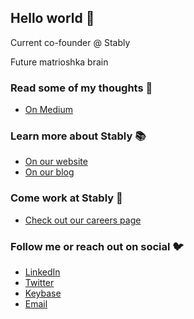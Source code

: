 ## Hello world 👋

Current co-founder @ Stably

Future matrioshka brain

### Read some of my thoughts 🧠
- [On Medium](https://dazhengzhang.medium.com/)

### Learn more about Stably 📚
- [On our website](https://www.stably.io/)
- [On our blog](https://www.stably.io/blog/)

### Come work at Stably 🚀
- [Check out our careers page](https://www.stably.io/careers/)

### Follow me or reach out on social 🐦
- [LinkedIn](https://www.linkedin.com/in/dazhengzhang/)
- [Twitter](https://twitter.com/dazhengzhang)
- [Keybase](https://keybase.io/david_z)
- [Email](mailto:david@stably.io)
